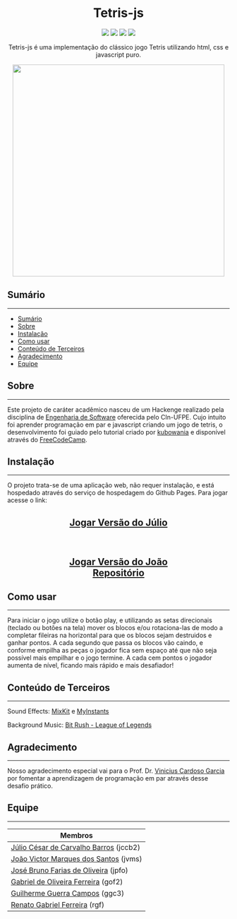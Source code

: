 <h1 align="center">Tetris-js</h1>

<p align="center">
<img src="https://img.shields.io/github/last-commit/KaesarZ/tetris-js?style=plastic" />
<img src="https://img.shields.io/github/repo-size/KaesarZ/tetris-js" />
<img src="https://img.shields.io/github/stars/KaesarZ/tetris-js?style=plastic" />
<img src="https://img.shields.io/github/watchers/KaesarZ/tetris-js?style=plastic" />
</p>

<p align="center">
Tetris-js é uma implementação do clássico jogo Tetris utilizando html, css e javascript puro.
</p>

<p align="center">
<img src="https://github.com/KaesarZ/tetris-js/raw/main/preview.PNG" width="480px" height="480px" />
</p>

## Sumário

---

<!--ts-->

- [Sumário](#sumário)
- [Sobre](#sobre)
- [Instalação](#instalação)
- [Como usar](#como-usar)
- [Conteúdo de Terceiros](#conteúdo-de-terceiros)
- [Agradecimento](#agradecimento)
- [Equipe](#equipe)
  <!--te-->

## Sobre

---

Este projeto de caráter acadêmico nasceu de um Hackenge realizado pela disciplina de [Engenharia de Software](https://github.com/IF977/if977) oferecida pelo CIn-UFPE. Cujo intuito foi aprender programação em par e javascript criando um jogo de tetris, o desenvolvimento foi guiado pelo tutorial criado por [kubowania](https://github.com/kubowania) e disponível através do [FreeCodeCamp](https://www.freecodecamp.org/news/learn-javascript-by-creating-a-tetris-game/).

## Instalação

---

O projeto trata-se de uma aplicação web, não requer instalação, e está hospedado através do serviço de hospedagem do Github Pages. Para jogar acesse o link:

<h2 align="center"><a href="https://kaesarz.github.io/tetris-js/">Jogar Versão do Júlio</a></h2>
<br>
<h2 align="center"><a href="https://joaomarkis.github.io/tetris-js/">Jogar Versão do João</a><br><a href="https://github.com/joaomarkis/tetris-js">Repositório</a></h2>
<h3 align="center"></h3>

## Como usar

---

Para iniciar o jogo utilize o botão play, e utilizando as setas direcionais (teclado ou botões na tela) mover os blocos e/ou rotaciona-las de modo a completar fileiras na horizontal para que os blocos sejam destruidos e ganhar pontos. A cada segundo que passa os blocos vão caindo, e conforme empilha as peças o jogador fica sem espaço até que não seja possível mais empilhar e o jogo termine. A cada cem pontos o jogador aumenta de nível, ficando mais rápido e mais desafiador!

## Conteúdo de Terceiros

---

Sound Effects: [MixKit](https://mixkit.co/license/) e [MyInstants](https://www.myinstants.com/terms_of_use.html)

Background Music: [Bit Rush - League of Legends](https://soundcloud.com/leagueoflegends/bit-rush)

## Agradecimento

---

Nosso agradecimento especial vai para o Prof. Dr. [Vinicius Cardoso Garcia](https://github.com/vinicius3w) por fomentar a aprendizagem de programação em par através desse desafio prático.

## Equipe

---

| Membros                                                                   |
| ------------------------------------------------------------------------- |
| [Júlio César de Carvalho Barros](https://github.com/kaesarz) (jccb2)      |
| [João Victor Marques dos Santos](https://github.com/joaomarkis) (jvms)    |
| [José Bruno Farias de Oliveira](https://github.com/brunofariasdeo) (jpfo) |
| [Gabriel de Oliveira Ferreira](https://github.com/bihellzin) (gof2)       |
| [Guilherme Guerra Campos](https://github.com/guilhermeguerrac) (ggc3)     |
| [Renato Gabriel Ferreira](https://github.com/renabouj) (rgf)              |
